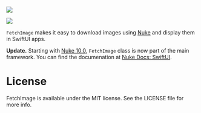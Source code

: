 <br/>

<img alr="fetchimage library logo" src="https://user-images.githubusercontent.com/1567433/110703387-b6c58000-81c1-11eb-806d-8f9d97dc5ecd.png">

<p align="left">
<img src="https://img.shields.io/badge/platforms-iOS%2C%20macOS%2C%20watchOS%2C%20tvOS-lightgrey.svg">
</p>

`FetchImage` makes it easy to download images using [Nuke](https://github.com/kean/Nuke) and display them in SwiftUI apps.

**Update.** Starting with [Nuke 10.0](https://github.com/kean/Nuke/releases/tag/10.0.0), `FetchImage` class is now part of the main framework. You can find the documenation at [Nuke Docs: SwiftUI](https://kean.blog/nuke/guides/swiftui).

# License

FetchImage is available under the MIT license. See the LICENSE file for more info.
